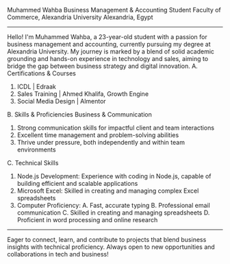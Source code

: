 Muhammed Wahba
Business Management & Accounting Student
Faculty of Commerce, Alexandria University
Alexandria, Egypt
__________________

Hello! I'm Muhammed Wahba, a 23-year-old student with a passion for business management and accounting, currently pursuing my degree at Alexandria University. My journey is marked by a blend of solid academic grounding and hands-on experience in technology and sales, aiming to bridge the gap between business strategy and digital innovation.
A. Certifications & Courses
1. ICDL | Edraak
2. Sales Training | Ahmed Khalifa, Growth Engine
3. Social Media Design | Almentor

B. Skills & Proficiencies
Business & Communication
1. Strong communication skills for impactful client and team interactions
2. Excellent time management and problem-solving abilities
3. Thrive under pressure, both independently and within team environments

C. Technical Skills
1. Node.js Development: Experience with coding in Node.js, capable of building efficient and scalable applications
2. Microsoft Excel: Skilled in creating and managing complex Excel spreadsheets
3. Computer Proficiency:
A. Fast, accurate typing
B. Professional email communication
C. Skilled in creating and managing spreadsheets
D. Proficient in word processing and online research
__________________
Eager to connect, learn, and contribute to projects that blend business insights with technical proficiency. Always open to new opportunities and collaborations in tech and business!
